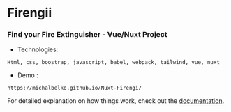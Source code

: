 # Firengii

### Find your Fire Extinguisher - Vue/Nuxt Project

- Technologies:
```
Html, css, boostrap, javascript, babel, webpack, tailwind, vue, nuxt
```
- Demo : 
```
https://michalbelko.github.io/Nuxt-Firengi/ 
  ```
For detailed explanation on how things work, check out the [documentation](https://nuxtjs.org).


